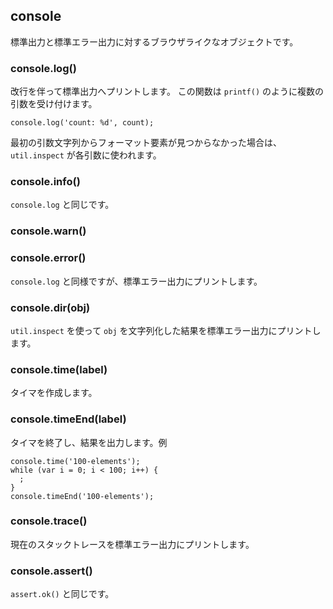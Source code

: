 ## console

<!--
Browser-like object for printing to stdout and stderr.
-->
標準出力と標準エラー出力に対するブラウザライクなオブジェクトです。

### console.log()

<!--
Prints to stdout with newline. This function can take multiple arguments in a
`printf()`-like way. Example:
-->
改行を伴って標準出力へプリントします。
この関数は `printf()` のように複数の引数を受け付けます。

    console.log('count: %d', count);

<!--
If formating elements are not found in the first string then `util.inspect`
is used on each argument.
-->
最初の引数文字列からフォーマット要素が見つからなかった場合は、
`util.inspect` が各引数に使われます。

### console.info()

<!--
Same as `console.log`.
-->
`console.log` と同じです。

### console.warn()
### console.error()

<!--
Same as `console.log` but prints to stderr.
-->
`console.log` と同様ですが、標準エラー出力にプリントします。

### console.dir(obj)

<!--
Uses `util.inspect` on `obj` and prints resulting string to stderr.
-->
`util.inspect` を使って `obj` を文字列化した結果を標準エラー出力にプリントします。

### console.time(label)

<!--
Mark a time.
-->
タイマを作成します。


### console.timeEnd(label)

<!--
Finish timer, record output. Example
-->
タイマを終了し、結果を出力します。例

    console.time('100-elements');
    while (var i = 0; i < 100; i++) {
      ;
    }
    console.timeEnd('100-elements');


### console.trace()

<!--
Print a stack trace to stderr of the current position.
-->
現在のスタックトレースを標準エラー出力にプリントします。

### console.assert()

<!--
Same as `assert.ok()`.
-->
`assert.ok()` と同じです。

